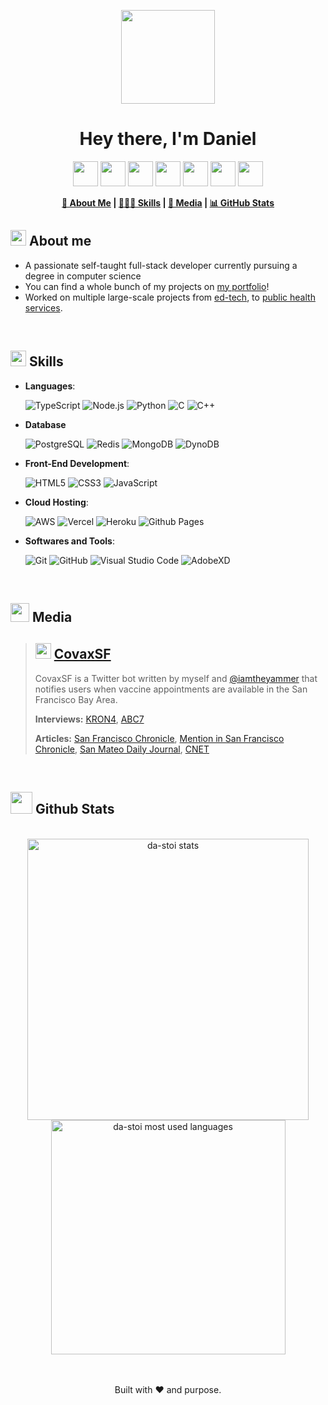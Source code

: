 <p align="center">
<img align="center" src="https://images.weserv.nl/?url=danielstoiber.com/resources/images/avatar.png?v=4&h=150&w=150&fit=cover&mask=circle&maxage=7d" width="150">
</p>
<h1 align="center">Hey there, I'm <b>Daniel</b></h1>
<p align="center">
  <a href="https://danielstoiber.com"><img src="https://upload.wikimedia.org/wikipedia/commons/thumb/a/ae/Globe_icon-white.svg/1920px-Globe_icon-white.svg.png" width="40" height="40"></a>
  <img src="https://images.weserv.nl/?url=https://upload.wikimedia.org/wikipedia/commons/thumb/7/74/IPA_Unicode_0x01C0.svg/1920px-IPA_Unicode_0x01C0.svg.png?v=4&h=150&w=150&filt=negate" width="40" height="40">
  <a href="https://s.stoiber.network/linkedin"><img src="https://upload.wikimedia.org/wikipedia/commons/c/ca/LinkedIn_logo_initials.png" width="40" height="40"></a>
  <img src="https://images.weserv.nl/?url=https://upload.wikimedia.org/wikipedia/commons/thumb/7/74/IPA_Unicode_0x01C0.svg/1920px-IPA_Unicode_0x01C0.svg.png?v=4&h=150&w=150&filt=negate" width="40" height="40">
  <a href="https://s.stoiber.network/github"><img src="https://images.weserv.nl/?url=https://upload.wikimedia.org/wikipedia/commons/thumb/9/91/Octicons-mark-github.svg/600px-Octicons-mark-github.svg.png?v=4&h=150&w=150&filt=negate" width="40" height="40"></a>
    <img src="https://images.weserv.nl/?url=https://upload.wikimedia.org/wikipedia/commons/thumb/7/74/IPA_Unicode_0x01C0.svg/1920px-IPA_Unicode_0x01C0.svg.png?v=4&h=150&w=150&filt=negate" width="40" height="40">
  <a href="https://s.stoiber.network/email"><img src="https://images.weserv.nl/?url=https://upload.wikimedia.org/wikipedia/commons/thumb/c/ca/Font_Awesome_5_regular_paper-plane.svg/1920px-Font_Awesome_5_regular_paper-plane.svg.png?v=4&h=150&w=150&filt=negate" width="40" height="40"></a>
</p>
<div align="center">

<b> [🙂 About Me](#-about-me) | [👨🏼‍💻 Skills](#-skills) | [📰 Media](#-media) | [📊 GitHub Stats](#-github-stats) </b>

</div>

<!-- About Me Section -->

## <img src="https://media.giphy.com/media/hvRJCLFzcasrR4ia7z/giphy.gif" width="25px"> **About me**

- A passionate self-taught full-stack developer currently pursuing a degree in computer science
- You can find a whole bunch of my projects on [my portfolio](https://daniel.stoiber.network)!
- Worked on multiple large-scale projects from [ed-tech](https://daniel.stoiber.network/project/dragon-time), to [public health services](https://daniel.stoiber.network/project/covaxsf).

<br>

<!-- Skills Section -->
## <img src="https://media2.giphy.com/media/QssGEmpkyEOhBCb7e1/giphy.gif?cid=ecf05e47a0n3gi1bfqntqmob8g9aid1oyj2wr3ds3mg700bl&rid=giphy.gif" width ="25"> **Skills**

- **Languages**:
    
    ![TypeScript](https://img.shields.io/badge/-TypeScript-007ACC?style=for-the-badge&logo=typescript&logoColor=white)
    ![Node.js](https://img.shields.io/badge/-Node.js-339933?style=for-the-badge&logo=node.js&logoColor=white)
    ![Python](https://img.shields.io/badge/Python%20-%2314354C.svg?style=for-the-badge&logo=python&logoColor=white)
    ![C](https://img.shields.io/badge/C%20-%2300599C.svg?style=for-the-badge&logo=c&logoColor=white)
    ![C++](https://img.shields.io/badge/C++%20-%2300599C.svg?style=for-the-badge&logo=c%2B%2B&logoColor=white)

- **Database**

    ![PostgreSQL](https://img.shields.io/badge/PostgreSQL-4169E1?style=for-the-badge&logo=postgresql&logoColor=white)
    ![Redis](https://img.shields.io/badge/Redis-DC382D?style=for-the-badge&logo=redis&logoColor=white)
    ![MongoDB](https://img.shields.io/badge/MongoDB-47A248?style=for-the-badge&logo=mongodb&logoColor=white)
    ![DynoDB](https://img.shields.io/badge/DynamoDB-4053D6?style=for-the-badge&logo=amazon-dynamodb&logoColor=white)

- **Front-End Development**:

   ![HTML5](https://img.shields.io/badge/HTML5%20-%23E34F26.svg?style=for-the-badge&logo=html5&logoColor=white)
   ![CSS3](https://img.shields.io/badge/CSS%20-%231572B6.svg?style=for-the-badge&logo=css3&logoColor=white)
   ![JavaScript](https://img.shields.io/badge/JavaScript%20-%23F7DF1E?style=for-the-badge&logo=javascript&logoColor=black)

- **Cloud Hosting**:

    ![AWS](https://img.shields.io/badge/AWS%20-%23FF9900.svg?style=for-the-badge&logo=amazon-aws&logoColor=white)
    ![Vercel](https://img.shields.io/badge/Vercel-ffffff?style=for-the-badge&logo=vercel&logoColor=black)
    ![Heroku](https://img.shields.io/badge/Heroku-430098?style=for-the-badge&logo=heroku&logoColor=white)
    ![Github Pages](https://img.shields.io/badge/GitHub%20Pages-000000?style=for-the-badge&logo=github&logoColor=white)

- **Softwares and Tools**:

    ![Git](https://img.shields.io/badge/git-%23F05033.svg?style=for-the-badge&logo=git&logoColor=white)
    ![GitHub](https://img.shields.io/badge/github-%23121011.svg?style=for-the-badge&logo=github&logoColor=white)
    ![Visual Studio Code](https://img.shields.io/badge/VS%20Code-0078d7.svg?style=for-the-badge&logo=visual-studio-code&logoColor=white)
    ![AdobeXD](https://img.shields.io/badge/Adobe%20XD-FF61F6?style=for-the-badge&logo=adobe-xd&logoColor=white) 

<br>

<!-- Media Section -->

## <img src="https://media.giphy.com/media/MVAk5Eq7JNQ4ggqgFJ/giphy.gif" width="30"> **Media**

> ## <img src="https://da-stoi.github.io/portfolio-assets/project/covaxsf/icon.png" width="25"> **[CovaxSF](https://daniel.stoiber.network/project/covaxsf)**
> CovaxSF is a Twitter bot written by myself and [@iamtheyammer](https://github.com/iamtheyammer) that notifies users when vaccine appointments are available in the San Francisco Bay Area.
>
> **Interviews:**
> [KRON4](https://www.kron4.com/news/bay-area-teens-create-twitter-bot-with-vaccine-appointment-alerts/), [ABC7](https://www.facebook.com/abc7news/videos/723384918330150)
>
> **Articles:**
>[San Francisco Chronicle](https://www.sfchronicle.com/local/article/Bay-Area-teens-video-shows-how-to-snag-a-COVID-16093232.php), [Mention in San Francisco Chronicle](https://www.sfchronicle.com/local/article/find-schedule-california-COVID-vaccine-appointment-16062302.php#:~:text=CovaxSF%20Twitter%20Bot,is%20on%20offer.), [San Mateo Daily Journal](https://www.smdailyjournal.com/news/local/covaxsf-designed-by-2-foster-city-students-tracks-vaccine-availability-in-bay/article_e426fad2-98e7-11eb-82e9-83a087f1d2f6.html), [CNET](https://www.cnet.com/news/teen-pals-build-bot-to-help-covid-vaccine-hopefuls-snag-appointments/)

  <br>

<!-- GitHub Stats Section -->

## <img src="https://media.giphy.com/media/iY8CRBdQXODJSCERIr/giphy.gif" width="35"> **Github Stats**
<br>
<div align="center">
<a href="https://github.com/da-stoi/">
  <img src="https://github-readme-stats.vercel.app/api?username=da-stoi&include_all_commits=true&count_private=true&show_icons=true&line_height=25&theme=transparent" width="450" alt="da-stoi stats" />
  <img src="https://github-readme-stats.vercel.app/api/top-langs?username=da-stoi&show_icons=true&locale=en&layout=compact&line_height=20&theme=transparent" width="375" alt="da-stoi most used languages"/>
</a>
</div>
<br>
<br>
<p align="center">Built with ❤️ and purpose.</h1>
<br>
